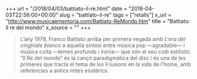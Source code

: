 +++
url = "/2018/04/03/battiato-il-re.html"
date = "2018-04-03T22:56:00+00:00"
slug = "battiato-il-re"
tags = ["retalls"]
x_url = "http://www.musicaememoria.com/Battiato-ReMondo.htm"
title = "Battiato: Il re del mondo"
x_source = ""
+++


> L’any 1979, Franco Battiato arriba per primera vegada amb *L'era del cinghiale bianco* a aquella síntesi entre música pop —agradable— i música culta —temes profunds i ironia— que són el seu codi estilístic. “Il Re del mondo” és la cançó paradigmàtica del disc i és una de les primeres que tracta el tema de les il·lusions en la vida de l'home, amb referències a antics mites esotèrics.

